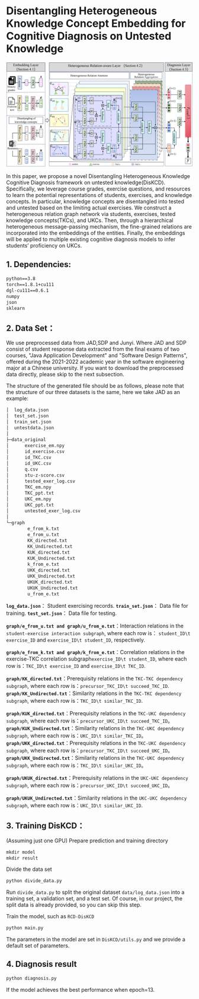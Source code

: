 # Disentangling Heterogeneous Knowledge Concept Embedding for Cognitive Diagnosis on Untested Knowledge

![framework](./assets/framework.png)

 In this paper, we propose a novel Disentangling Heterogeneous Knowledge Cognitive Diagnosis framework on untested knowledge(DisKCD). Specifically, we leverage course grades, exercise questions, and resources to learn the potential representations of students, exercises, and knowledge concepts. In particular, knowledge concepts are disentangled into tested and untested based on the limiting actual exercises. We construct a heterogeneous relation graph network via students, exercises, tested knowledge concepts(TKCs), and UKCs. Then, through a hierarchical heterogeneous message-passing mechanism, the fine-grained relations are incorporated into the embeddings of the entities. Finally, the embeddings will be applied to multiple existing cognitive diagnosis models to infer students’ proficiency on UKCs.


## 1. Dependencies:

```
python==3.8
torch==1.8.1+cu111
dgl-cu111==0.6.1
numpy
json
sklearn
```

## 2. Data Set：

We use preprocessed data from JAD,SDP and Junyi. Where JAD and SDP consist of student response data extracted from the final exams of two courses, "Java Application Development" and "Software Design Patterns", offered during the 2021-2022 academic year in the software engineering major at a Chinese university. If you want to download the preprocessed data directly, please skip to the next subsection.

The structure of the generated file should be as follows, please note that the structure of our three datasets is the same, here we take JAD as an example:

```
│  log_data.json
│  test_set.json
│  train_set.json
│  untestdata.json
│
├─data_original
│      exercise_em.npy 
│      id_exercise.csv
│      id_TKC.csv
│      id_UKC.csv
│      q.csv
│      stu-z-score.csv
│      tested_exer_log.csv
│      TKC_em.npy
│      TKC_ppt.txt
│      UKC_em.npy
│      UKC_ppt.txt
│      untested_exer_log.csv
│
└─graph
        e_from_k.txt
        e_from_u.txt
        KK_directed.txt
        KK_Undirected.txt
        KUK_directed.txt
        KUK_Undirected.txt
        k_from_e.txt
        UKK_directed.txt
        UKK_Undirected.txt
        UKUK_directed.txt
        UKUK_Undirected.txt
        u_from_e.txt
```

**`log_data.json`**： Student exercising records.
**`train_set.json`**： Data file for training.
**`test_set.json`**： Data file for testing.

**`graph/e_from_u.txt and graph/u_from_e.txt`**：Interaction relations in the `student-exercise interaction subgraph`,  where each row is： `student_ID\t exercise_ID` and `exercise_ID\t student_ID`,  respectively.

**`graph/e_from_k.txt and graph/k_from_e.txt`**：Correlation relations in the exercise-TKC correlation subgraph`exercise_ID\t student_ID`, where each row is：`TKC_ID\t exercise_ID` and `exercise_ID\t TKC_ID`.

**`graph/KK_directed.txt`**：Prerequisity relations in the `TKC-TKC dependency subgraph`,  where each row is：`precursor_TKC_ID\t succeed_TKC_ID`.
**`graph/KK_Undirected.txt`**：Similarity relations in the `TKC-TKC dependency subgraph`,  where each row is：`TKC_ID\t similar_TKC_ID`.

**`graph/KUK_directed.txt`**：Prerequisity relations in the `TKC-UKC dependency subgraph`,  where each row is：`precursor_UKC_ID\t succeed_TKC_ID`。
**`graph/KUK_Undirected.txt`**：Similarity relations in the `TKC-UKC dependency subgraph`, where each row is：`UKC_ID\t similar_TKC_ID`。
**`graph/UKK_directed.txt`**：Prerequisity relations in the `TKC-UKC dependency subgraph`,  where each row is：`precursor_TKC_ID\t succeed_UKC_ID`。
**`graph/UKK_Undirected.txt`**：Similarity relations in the `TKC-UKC dependency subgraph`,  where each row is：`TKC_ID\t similar_UKC_ID`。

**`graph/UKUK_directed.txt`**：Prerequisity relations in the `UKC-UKC dependency subgraph`,  where each row is：`precursor_UKC_ID\t succeed_UKC_ID`。

**`graph/UKUK_Undirected.txt`**：Similarity relations in the `UKC-UKC dependency subgraph`,  where each row is：`UKC_ID\t similar_UKC_ID`.

## 3. Training DisKCD：

(Assuming just one GPU) Prepare prediction and training directory

```
mkdir model
mkdir result
```

Divide the data set

```python
python divide_data.py
```

Run `divide_data.py` to split the original dataset `data/log_data.json` into a training set, a validation set, and a test set. Of course, in our project, the split data is already provided, so you can skip this step.

Train the model, such as `RCD-DisKCD`

```python
python main.py
```

The parameters in the model are set in `DisKCD/utils.py` and we provide a default set of parameters.

## 4. Diagnosis result

```python
python diagnosis.py
```

If the model achieves the best performance when epoch=13.
